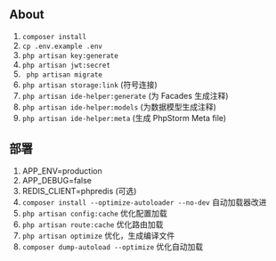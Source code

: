 ## About
1. ` composer install `
2. ` cp .env.example .env `
3. ` php artisan key:generate `
4. ` php artisan jwt:secret `
5. ` php artisan migrate`
6. ` php artisan storage:link ` (符号连接)
7. ` php artisan ide-helper:generate ` (为 Facades 生成注释)
8. ` php artisan ide-helper:models ` (为数据模型生成注释)
9. ` php artisan ide-helper:meta ` (生成 PhpStorm Meta file)

## 部署
1. APP_ENV=production
2. APP_DEBUG=false
3. REDIS_CLIENT=phpredis (可选)
4. `composer install --optimize-autoloader --no-dev` 自动加载器改进
5. `php artisan config:cache` 优化配置加载
6. `php artisan route:cache` 优化路由加载
7. `php artisan optimize` 优化，生成编译文件
8. `composer dump-autoload --optimize` 优化自动加载
